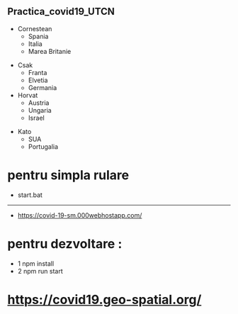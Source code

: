 ## Practica_covid19_UTCN

+ Cornestean
  - Spania
  - Italia
  - Marea Britanie 
- Csak
  - Franta
  - Elvetia
  - Germania 
- Horvat
  - Austria
  - Ungaria
  - Israel 
+ Kato
  - SUA
  - Portugalia

# pentru simpla rulare
+  start.bat
------------
+  https://covid-19-sm.000webhostapp.com/

# pentru dezvoltare : 
 
- 1 npm install
- 2 npm run start

# https://covid19.geo-spatial.org/
